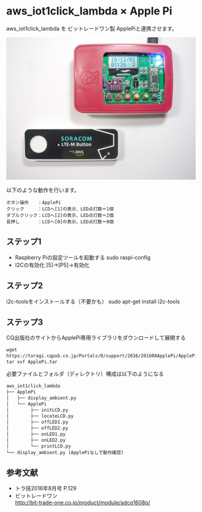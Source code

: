 # aws_iot1click_lambda × Apple Pi

aws_iot1click_lambda を ビットレードワン製 ApplePiと連携させます。

![Apple Pi 接続例](ApplePi.jpg)

以下のような動作を行います。

    ボタン操作　　：ApplePi  
    クリック　　　：LCDへ[1]の表示、LED点灯数＝1個  
    ダブルクリック：LCDへ[2]の表示、LED点灯数＝2個  
    長押し　　　　：LCDへ[0]の表示、LED点灯数＝0個  

## ステップ1

* Raspberry Piの設定ツールを起動する
    sudo raspi-config
* I2Cの有効化 [5]→[P5]→有効化

## ステップ2

i2c-toolsをインストールする（不要かも）
    sudo apt-get install i2c-tools

## ステップ3

CQ出版社のサイトからApplePi専用ライブラリをダウンロードして展開する

    wget https://toragi.cqpub.co.jp/Portals/0/support/2016/201608ApplePi/ApplePi.tar
    tar xvf ApplePi.tar

必要ファイルとフォルダ（ディレクトリ）構成は以下のようになる

    aws_iot1click_lambda  
    ├── ApplePi  
    │   ├── display_ambient.py  
    │   └── ApplePi  
    │        ├── initLCD.py  
    │        ├── locateLCD.py  
    │        ├── offLED1.py  
    │        ├── offLED2.py  
    │        ├── onLED1.py  
    │        ├── onLED2.py  
    │        └── printLCD.py  
    └── display_ambient.py (ApplePiなしで動作確認)  

## 参考文献
* トラ技2016年8月号 P.129
* ビットレードワン  
http://bit-trade-one.co.jp/product/module/adcq1608p/
